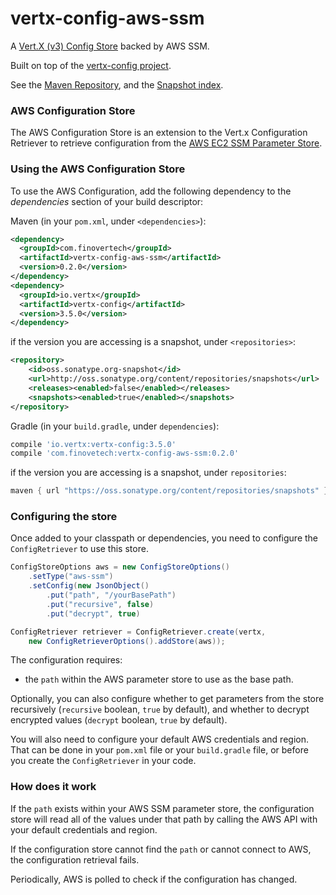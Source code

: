 # vertx-config-aws-ssm
A [Vert.X (v3) Config Store](http://vertx.io/docs/vertx-config/java/) backed by AWS SSM.

Built on top of the [vertx-config project](https://github.com/vert-x3/vertx-config/).

See the [Maven Repository](https://mvnrepository.com/artifact/com.finovertech/vertx-config-aws-ssm), and the [Snapshot index](https://oss.sonatype.org/content/groups/public/com/finovertech/vertx-config-aws-ssm/).

### AWS Configuration Store

The AWS Configuration Store is an extension to the Vert.x Configuration Retriever to retrieve configuration from the [AWS EC2 SSM Parameter Store](https://aws.amazon.com/ec2/systems-manager/parameter-store/).

### Using the AWS Configuration Store

To use the AWS Configuration, add the following dependency to the *dependencies* section of your build descriptor:

Maven (in your `pom.xml`, under `<dependencies>`):
```xml
<dependency>
  <groupId>com.finovertech</groupId>
  <artifactId>vertx-config-aws-ssm</artifactId>
  <version>0.2.0</version>
</dependency>
<dependency>
  <groupId>io.vertx</groupId>
  <artifactId>vertx-config</artifactId>
  <version>3.5.0</version>
</dependency>
```
if the version you are accessing is a snapshot, under `<repositories>`:
```xml
<repository>
    <id>oss.sonatype.org-snapshot</id>
    <url>http://oss.sonatype.org/content/repositories/snapshots</url>
    <releases><enabled>false</enabled></releases>
    <snapshots><enabled>true</enabled></snapshots>
</repository>
```

Gradle (in your `build.gradle`, under `dependencies`):
```groovy
compile 'io.vertx:vertx-config:3.5.0'
compile 'com.finovetech:vertx-config-aws-ssm:0.2.0'
```
if the version you are accessing is a snapshot, under `repositories`:
```groovy
maven { url "https://oss.sonatype.org/content/repositories/snapshots" }
```

### Configuring the store

Once added to your classpath or dependencies, you need to configure the `ConfigRetriever` to use this store.
```java
ConfigStoreOptions aws = new ConfigStoreOptions()
    .setType("aws-ssm")
    .setConfig(new JsonObject()
        .put("path", "/yourBasePath")
        .put("recursive", false)
        .put("decrypt", true)

ConfigRetriever retriever = ConfigRetriever.create(vertx,
    new ConfigRetrieverOptions().addStore(aws));
```
The configuration requires:

* the `path` within the AWS parameter store to use as the base path.

Optionally, you can also configure whether to get parameters from the store recursively (`recursive` boolean, `true` by default), and whether to decrypt encrypted values (`decrypt` boolean, `true` by default).

You will also need to configure your default AWS credentials and region. That can be done in your `pom.xml` file or your `build.gradle` file, or before you create the `ConfigRetriever` in your code.

### How does it work

If the `path` exists within your AWS SSM parameter store, the configuration store will read all of the values under that path by calling the AWS API with your default credentials and region.

If the configuration store cannot find the `path` or cannot connect to AWS, the configuration retrieval fails.

Periodically, AWS is polled to check if the configuration has changed.